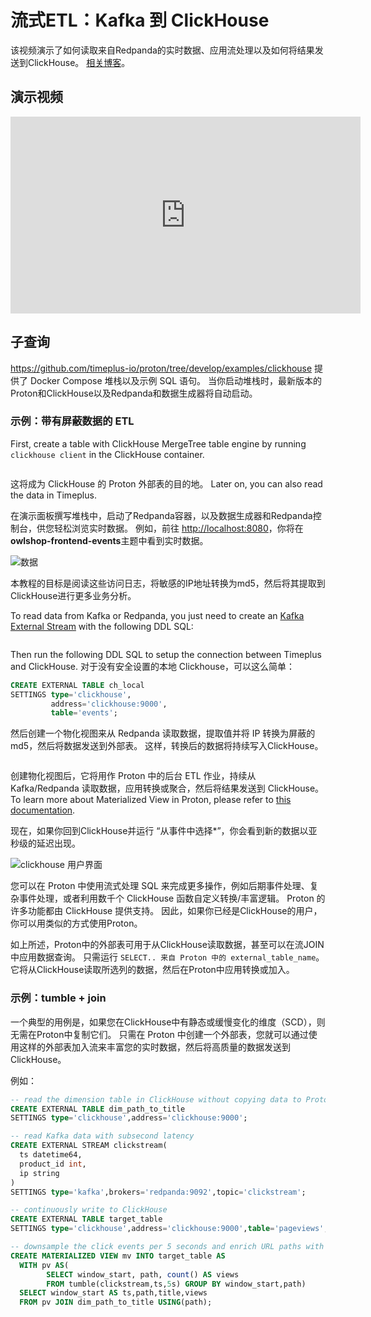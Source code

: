 # 流式ETL：Kafka 到 ClickHouse

该视频演示了如何读取来自Redpanda的实时数据、应用流处理以及如何将结果发送到ClickHouse。 [相关博客](https://www.timeplus.com/post/proton-clickhouse-integration)。

## 演示视频

<iframe width="560" height="315" src="https://www.youtube.com/embed/ga_DmCujEpw?si=ja2tmlcCbqa6HhwT" title="YouTube video player" frameborder="0" allow="accelerometer; autoplay; clipboard-write; encrypted-media; gyroscope; picture-in-picture; web-share" allowfullscreen></iframe>

## 子查询

https://github.com/timeplus-io/proton/tree/develop/examples/clickhouse 提供了 Docker Compose 堆栈以及示例 SQL 语句。 当你启动堆栈时，最新版本的Proton和ClickHouse以及Redpanda和数据生成器将自动启动。

### 示例：带有屏蔽数据的 ETL

First, create a table with ClickHouse MergeTree table engine by running `clickhouse client` in the ClickHouse container.

```sql
```

这将成为 ClickHouse 的 Proton 外部表的目的地。 Later on, you can also read the data in Timeplus.

在演示面板撰写堆栈中，启动了Redpanda容器，以及数据生成器和Redpanda控制台，供您轻松浏览实时数据。 例如，前往 [http://localhost:8080](http://localhost:8080/)，你将在**owlshop-frontend-events**主题中看到实时数据。

![数据](https://static.wixstatic.com/media/3796d3_2bb403497c0b48fab5710bec35793ae0~mv2.png/v1/fill/w_1480,h_642,al_c,q_90,usm_0.66_1.00_0.01,enc_auto/3796d3_2bb403497c0b48fab5710bec35793ae0~mv2.png)

本教程的目标是阅读这些访问日志，将敏感的IP地址转换为md5，然后将其提取到ClickHouse进行更多业务分析。

To read data from Kafka or Redpanda, you just need to create an [Kafka External Stream](/proton-kafka) with the following DDL SQL:

```sql
```

Then run the following DDL SQL to setup the connection between Timeplus and ClickHouse. 对于没有安全设置的本地 Clickhouse，可以这么简单：

```sql
CREATE EXTERNAL TABLE ch_local
SETTINGS type='clickhouse',
         address='clickhouse:9000',
         table='events';
```

然后创建一个物化视图来从 Redpanda 读取数据，提取值并将 IP 转换为屏蔽的 md5，然后将数据发送到外部表。 这样，转换后的数据将持续写入ClickHouse。

```sql
```

创建物化视图后，它将用作 Proton 中的后台 ETL 作业，持续从 Kafka/Redpanda 读取数据，应用转换或聚合，然后将结果发送到 ClickHouse。 To learn more about Materialized View in Proton, please refer to [this documentation](/view#m_view).

现在，如果你回到ClickHouse并运行 “从事件中选择\*”，你会看到新的数据以亚秒级的延迟出现。

![clickhouse 用户界面](https://static.wixstatic.com/media/3796d3_804a80321d1a4219836203b83c19ae35~mv2.png/v1/fill/w_1480,h_996,al_c,q_90,usm_0.66_1.00_0.01,enc_auto/3796d3_804a80321d1a4219836203b83c19ae35~mv2.png)

您可以在 Proton 中使用流式处理 SQL 来完成更多操作，例如后期事件处理、复杂事件处理，或者利用数千个 ClickHouse 函数自定义转换/丰富逻辑。 Proton 的许多功能都由 ClickHouse 提供支持。 因此，如果你已经是ClickHouse的用户，你可以用类似的方式使用Proton。

如上所述，Proton中的外部表可用于从ClickHouse读取数据，甚至可以在流JOIN中应用数据查询。 只需运行 `SELECT.. 来自 Proton 中的 external_table_name`。 它将从ClickHouse读取所选列的数据，然后在Proton中应用转换或加入。

### 示例：tumble + join

一个典型的用例是，如果您在ClickHouse中有静态或缓慢变化的维度（SCD），则无需在Proton中复制它们。 只需在 Proton 中创建一个外部表，您就可以通过使用这样的外部表加入流来丰富您的实时数据，然后将高质量的数据发送到 ClickHouse。

例如：

```sql
-- read the dimension table in ClickHouse without copying data to Proton
CREATE EXTERNAL TABLE dim_path_to_title
SETTINGS type='clickhouse',address='clickhouse:9000';

-- read Kafka data with subsecond latency
CREATE EXTERNAL STREAM clickstream(
  ts datetime64,
  product_id int,
  ip string
)
SETTINGS type='kafka',brokers='redpanda:9092',topic='clickstream';

-- continuously write to ClickHouse
CREATE EXTERNAL TABLE target_table
SETTINGS type='clickhouse',address='clickhouse:9000',table='pageviews';

-- downsample the click events per 5 seconds and enrich URL paths with page titles
CREATE MATERIALIZED VIEW mv INTO target_table AS
  WITH pv AS(
        SELECT window_start, path, count() AS views
        FROM tumble(clickstream,ts,5s) GROUP BY window_start,path)
  SELECT window_start AS ts,path,title,views
  FROM pv JOIN dim_path_to_title USING(path);
```
